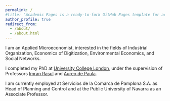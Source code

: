 ```yaml
---
permalink: /
#title: "Academic Pages is a ready-to-fork GitHub Pages template for academic personal websites"
author_profile: true
redirect_from: 
  - /about/
  - /about.html
---
```


I am an Applied Microeconomist, interested in the fields of Industrial Organization, Economics of Digitization, Environmental Economics, and Social Networks.

I completed my PhD at [University College London]( https://www.ucl.ac.uk/economics/), under the supervision of Professors [Imran Rasul]( https://www.imranrasul.com/) and [Aureo de Paula]( https://www.ucl.ac.uk/~uctpand/).

I am currently employed at Servicios de la Comarca de Pamplona S.A. as Head of Planning and Control and at the Public University of Navarra as an Associate Professor.




